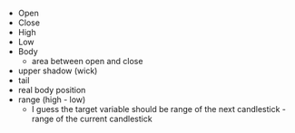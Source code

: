 - Open
- Close
- High
- Low
- Body
	- area between open and close
- upper shadow (wick)
- tail
- real body position
- range (high - low)
	- I guess the target variable should be range of the next candlestick - range of the current candlestick

